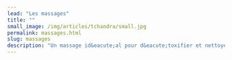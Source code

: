 ```yaml
---
lead: "Les massages"
title: ""
small_image: /img/articles/tchandra/small.jpg
permalink: massages.html
slug: massages
description: "Un massage id&eacute;al pour d&eacute;toxifier et nettoyer son corps en profondeur. Ce massage indien vous ressourcera en profondeur!"
---
```


